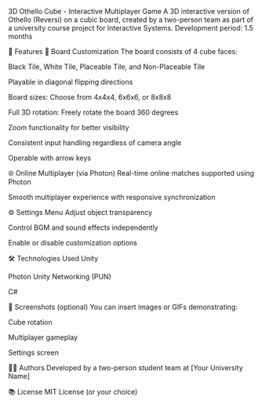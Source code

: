 3D Othello Cube - Interactive Multiplayer Game
A 3D interactive version of Othello (Reversi) on a cubic board, created by a two-person team as part of a university course project for Interactive Systems.
Development period: 1.5 months

🧩 Features
🔷 Board Customization
The board consists of 4 cube faces:

Black Tile, White Tile, Placeable Tile, and Non-Placeable Tile

Playable in diagonal flipping directions

Board sizes: Choose from 4x4x4, 6x6x6, or 8x8x8

Full 3D rotation: Freely rotate the board 360 degrees

Zoom functionality for better visibility

Consistent input handling regardless of camera angle

Operable with arrow keys

🌐 Online Multiplayer (via Photon)
Real-time online matches supported using Photon

Smooth multiplayer experience with responsive synchronization

⚙️ Settings Menu
Adjust object transparency

Control BGM and sound effects independently

Enable or disable customization options

🛠️ Technologies Used
Unity

Photon Unity Networking (PUN)

C#

📸 Screenshots (optional)
You can insert images or GIFs demonstrating:

Cube rotation

Multiplayer gameplay

Settings screen

👨‍💻 Authors
Developed by a two-person student team at [Your University Name]

📚 License
MIT License (or your choice)
